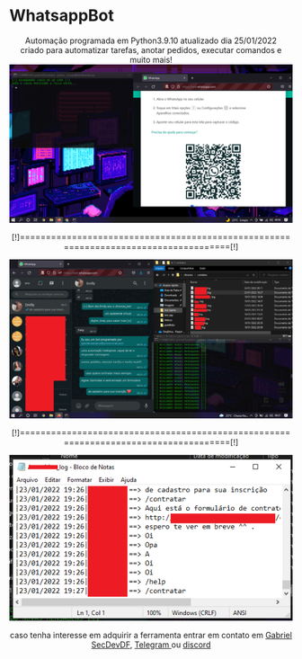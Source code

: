 # WhatsappBot
<center>
Automação programada em Python3.9.10 atualizado dia 25/01/2022<br> criado para automatizar tarefas, anotar pedidos, executar comandos e muito mais!<br>

<img src="bot.png">
  <p>[!]====================================================================================[!]</p>
<img src="bot1.png">
  <p>[!]====================================================================================[!]</p>
<img src="bot3.png">
  <p> caso tenha interesse em adquirir a ferramenta entrar em contato em <a href="mailto:gabriel.backend@protonmail.com">Gabriel SecDevDF</a>, </a><a href="https://t.me/secdevdf">Telegram </a> ou <a href="https://discord.gg/Uq2mgCSZA2">discord </a>
</center>
